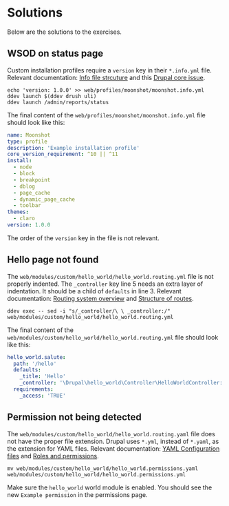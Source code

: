 # Solutions

Below are the solutions to the exercises.


## WSOD on status page

Custom installation profiles require a `version` key in their `*.info.yml` file. Relevant documentation: [Info file strcuture](https://www.drupal.org/docs/develop/creating-modules/let-drupal-know-about-your-module-with-an-infoyml-file) and this [Drupal core issue](https://www.drupal.org/project/drupal/issues/3270892).

```
echo 'version: 1.0.0' >> web/profiles/moonshot/moonshot.info.yml 
ddev launch $(ddev drush uli)
ddev launch /admin/reports/status
```

The final content of the `web/profiles/moonshot/moonshot.info.yml` file should look like this:

```yaml
name: Moonshot
type: profile
description: 'Example installation profile'
core_version_requirement: ^10 || ^11
install:
  - node
  - block
  - breakpoint
  - dblog
  - page_cache
  - dynamic_page_cache
  - toolbar
themes:
  - claro
version: 1.0.0

```

The order of the `version` key in the file is not relevant.

## Hello page not found

The `web/modules/custom/hello_world/hello_world.routing.yml` file is not properly indented. The `_controller` key line 5 needs an extra layer of indentation. It should be a child of `defaults` in line 3. Relevant documentation: [Routing system overview](https://www.drupal.org/docs/drupal-apis/routing-system/routing-system-overview) and [Structure of routes](https://www.drupal.org/docs/drupal-apis/routing-system/structure-of-routes).

```
ddev exec -- sed -i "s/_controller/\ \ _controller:/" web/modules/custom/hello_world/hello_world.routing.yml
```

The final content of the `web/modules/custom/hello_world/hello_world.routing.yml` file should look like this:

```yaml
hello_world.salute:
  path: '/hello'
  defaults:
    _title: 'Hello'
    _controller: '\Drupal\hello_world\Controller\HelloWorldController::salute'
  requirements:
    _access: 'TRUE'
```

## Permission not being detected

The `web/modules/custom/hello_world/hello_world.routing.yaml` file does not have the proper file extension. Drupal uses `*.yml`, instead of `*.yaml`, as the extension for YAML files. Relevant documentation: [YAML Configuration files](https://www.drupal.org/docs/develop/coding-standards/configuration-file-coding-standards) and [Roles and permissions](https://www.drupal.org/docs/roles-and-permissions).

```
mv web/modules/custom/hello_world/hello_world.permissions.yaml web/modules/custom/hello_world/hello_world.permissions.yml
```

Make sure the `hello_world` world module is enabled. You should see the new `Example permission` in the permissions page.
